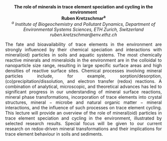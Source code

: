 <center><strong>The role of minerals in trace element speciation and cycling in the
environment</strong>

<center><strong>Ruben Kretzschmar<sup>a</sup></strong>

<center><i><sup>a</sup> Institute of Biogeochemistry and Pollutant Dynamics, Department of
Environmental Systems Sciences, ETH Zurich, Switzerland </i>

<center><i>ruben.kretzschmar@env.ethz.ch</i>

<p style="text-align:justify">The fate and bioavailability of trace elements in the environment are
strongly influenced by their chemical speciation and interactions with
mineral(oid) particles in soils and aquatic systems. The most chemically
reactive minerals and mineraloids in the environment are in the
colloidal to nanoparticle size range, resulting in large specific
surface areas and high densities of reactive surface sites. Chemical
processes involving mineral particles include, for example,
sorption/desorption, (co)precipitation/dissolution, and electron
transfer (redox) reactions. A combination of analytical, microscopic,
and theoretical advances has led to significant progress in our
understanding of mineral surface reactions, mineral phase
transformations, incorporation of trace elements into crystal
structures, mineral − microbe and natural organic matter − mineral
interactions, and the influence of such processes on trace element
cycling. This lecture will provide an overview of the role of
mineral(oid) particles in trace element speciation and cycling in the
environment, illustrated by selected research results. Special focus
will be given to our current research on redox-driven mineral
transformations and their implications for trace element behaviour in
soils and sediments.
